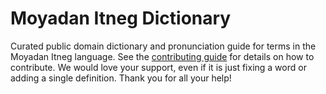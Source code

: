 
# Moyadan Itneg Dictionary

Curated public domain dictionary and pronunciation guide for terms in the Moyadan Itneg language. See the [contributing guide](https://github.com/drumworkteam/term/blob/make/.github/contributing.md) for details on how to contribute. We would love your support, even if it is just fixing a word or adding a single definition. Thank you for all your help!